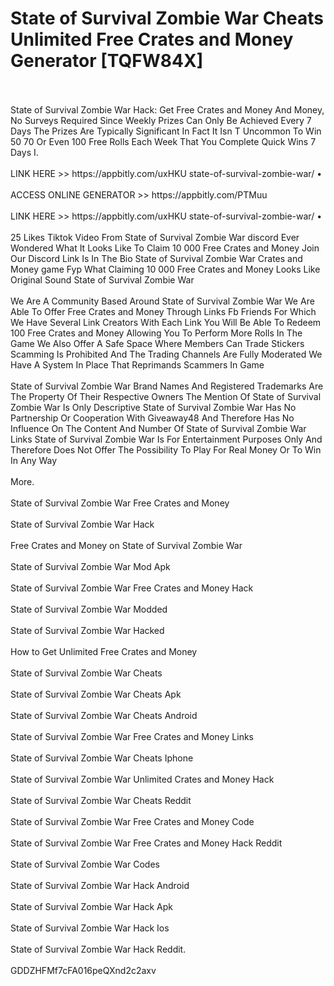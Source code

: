 # State of Survival Zombie War Cheats Unlimited Free Crates and Money Generator [TQFW84X]
<br>
<br>State of Survival Zombie War Hack: Get Free Crates and Money And Money, No Surveys Required Since Weekly Prizes Can Only Be Achieved Every 7 Days The Prizes Are Typically Significant In Fact It Isn T Uncommon To Win 50 70 Or Even 100 Free Rolls Each Week That You Complete Quick Wins 7 Days I.
<br>
<br>LINK HERE >> https://appbitly.com/uxHKU
state-of-survival-zombie-war/  •
<br>
<br>ACCESS ONLINE GENERATOR >> https://appbitly.com/PTMuu

<br>
<br>LINK HERE >> https://appbitly.com/uxHKU
state-of-survival-zombie-war/ •
<br>
<br>25 Likes Tiktok Video From State of Survival Zombie War discord Ever Wondered What It Looks Like To Claim 10 000 Free Crates and Money Join Our Discord Link Is In The Bio State of Survival Zombie War Crates and Money game Fyp What Claiming 10 000 Free Crates and Money Looks Like Original Sound State of Survival Zombie War
<br>
<br>We Are A Community Based Around State of Survival Zombie War We Are Able To Offer Free Crates and Money Through Links Fb Friends For Which We Have Several Link Creators With Each Link You Will Be Able To Redeem 100 Free Crates and Money Allowing You To Perform More Rolls In The Game We Also Offer A Safe Space Where Members Can Trade Stickers Scamming Is Prohibited And The Trading Channels Are Fully Moderated We Have A System In Place That Reprimands Scammers In Game
<br>
<br>State of Survival Zombie War Brand Names And Registered Trademarks Are The Property Of Their Respective Owners The Mention Of State of Survival Zombie War Is Only Descriptive State of Survival Zombie War Has No Partnership Or Cooperation With Giveaway48 And Therefore Has No Influence On The Content And Number Of State of Survival Zombie War Links State of Survival Zombie War Is For Entertainment Purposes Only And Therefore Does Not Offer The Possibility To Play For Real Money Or To Win In Any Way
<br>
<br>More.
<br>
<br>State of Survival Zombie War Free Crates and Money
<br>
<br>State of Survival Zombie War Hack
<br>
<br>Free Crates and Money on State of Survival Zombie War
<br>
<br>State of Survival Zombie War Mod Apk
<br>
<br>State of Survival Zombie War Free Crates and Money Hack
<br>
<br>State of Survival Zombie War Modded
<br>
<br>State of Survival Zombie War Hacked
<br>
<br>How to Get Unlimited Free Crates and Money
<br>
<br>State of Survival Zombie War Cheats
<br>
<br>State of Survival Zombie War Cheats Apk
<br>
<br>State of Survival Zombie War Cheats Android
<br>
<br>State of Survival Zombie War Free Crates and Money Links
<br>
<br>State of Survival Zombie War Cheats Iphone
<br>
<br>State of Survival Zombie War Unlimited Crates and Money Hack
<br>
<br>State of Survival Zombie War Cheats Reddit
<br>
<br>State of Survival Zombie War Free Crates and Money Code
<br>
<br>State of Survival Zombie War Free Crates and Money Hack Reddit
<br>
<br>State of Survival Zombie War Codes
<br>
<br>State of Survival Zombie War Hack Android
<br>
<br>State of Survival Zombie War Hack Apk
<br>
<br>State of Survival Zombie War Hack Ios
<br>
<br>State of Survival Zombie War Hack Reddit.
<br>
<br>GDDZHFMf7cFA016peQXnd2c2axv

